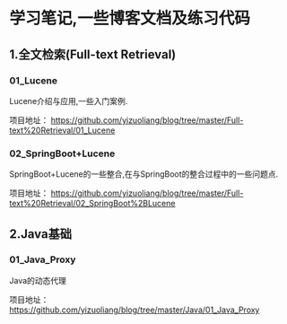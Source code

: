 # 学习笔记,一些博客文档及练习代码



## 1.全文检索(Full-text Retrieval)

### 01_Lucene

Lucene介绍与应用,一些入门案例.

项目地址： <https://github.com/yizuoliang/blog/tree/master/Full-text%20Retrieval/01_Lucene>

### 02_SpringBoot+Lucene

SpringBoot+Lucene的一些整合,在与SpringBoot的整合过程中的一些问题点.

项目地址： <https://github.com/yizuoliang/blog/tree/master/Full-text%20Retrieval/02_SpringBoot%2BLucene>

## 2.Java基础

### 01_Java_Proxy

Java的动态代理

项目地址： <https://github.com/yizuoliang/blog/tree/master/Java/01_Java_Proxy>